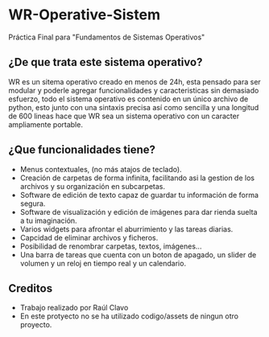 # WR-Operative-Sistem
Práctica Final para "Fundamentos de Sistemas Operativos"
## ¿De que trata este sistema operativo?
WR es un sitema operativo creado en menos de 24h, esta pensado para ser modular y poderle agregar funcionalidades y caracteristicas sin demasiado esfuerzo, todo el sistema operativo es contenido en un único archivo de python, esto junto con una sintaxis precisa así como sencilla y una longitud de 600 lineas hace que WR sea un sistema operativo con un caracter ampliamente portable.
## ¿Que funcionalidades tiene?
- Menus contextuales, (no más atajos de teclado).
- Creación de carpetas de forma infinita, facilitando asi la gestion de los archivos y su organización en subcarpetas.
- Software de edición de texto capaz de guardar tu información de forma segura.
- Software de visualización y edición de imágenes para dar rienda suelta a tu imaginación.
- Varios widgets para afrontar el aburrimiento y las tareas diarias.
- Capcidad de eliminar archivos y ficheros.
- Posibilidad de renombrar carpetas, textos, imágenes...
- Una barra de tareas que cuenta con un boton de apagado, un slider de volumen y un reloj en tiempo real y un calendario.
## Creditos
- Trabajo realizado por Raúl Clavo
- En este protyecto no se ha utilizado codigo/assets de ningun otro proyecto.
  
